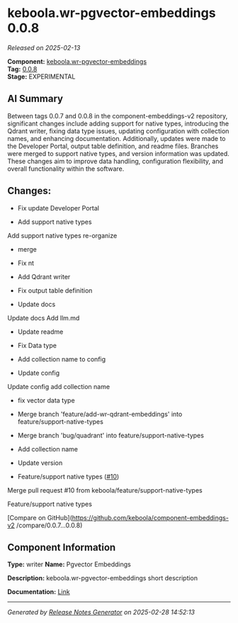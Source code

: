 #  keboola.wr-pgvector-embeddings 0.0.8

_Released on 2025-02-13_

**Component:** [keboola.wr-pgvector-embeddings](https://github.com/keboola/component-embeddings-v2)  
**Tag:** [0.0.8](https://github.com/keboola/component-embeddings-v2/releases/tag/0.0.8)  
**Stage:** EXPERIMENTAL


## AI Summary
Between tags 0.0.7 and 0.0.8 in the component-embeddings-v2 repository, significant changes include adding support for native types, introducing the Qdrant writer, fixing data type issues, updating configuration with collection names, and enhancing documentation. Additionally, updates were made to the Developer Portal, output table definition, and readme files. Branches were merged to support native types, and version information was updated. These changes aim to improve data handling, configuration flexibility, and overall functionality within the software.



## Changes:


- Fix update Developer Portal 




- Add support native types 

Add support native types
re-organize




- merge 




- Fix nt 




- Add Qdrant writer 




- Fix output table definition 




- Update docs 

Update docs
Add llm.md




- Update readme 




- Fix Data type 




- Add collection name to config 




- Update config 

Update config
add collection name




- fix vector data type 




- Merge branch 'feature/add-wr-qdrant-embeddings' into feature/support-native-types 




- Merge branch 'bug/quadrant' into feature/support-native-types 




- Add collection name 




- Update version 




- Feature/support native types ([#10](https://github.com/keboola/component-embeddings-v2/pull/10))

Merge pull request #10 from keboola/feature/support-native-types

Feature/support native types




[Compare on GitHub](https://github.com/keboola/component-embeddings-v2
/compare/0.0.7...0.0.8)



## Component Information
**Type:** writer
**Name:** Pgvector Embeddings

**Description:** keboola.wr-pgvector-embeddings short description


**Documentation:** [Link](https://github.com/keboola/component-embeddings-v2/blob/master/README.md)



---
_Generated by [Release Notes Generator](https://github.com/keboola/release-notes-generator)
on 2025-02-28 14:52:13_